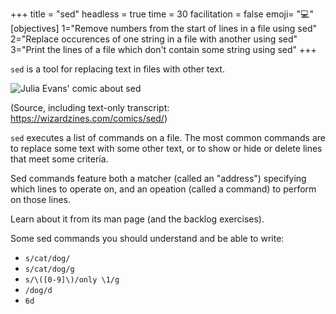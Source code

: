 +++
title = "sed"
headless = true
time = 30
facilitation = false
emoji= "💻"
[objectives]
    1="Remove numbers from the start of lines in a file using sed"
    2="Replace occurences of one string in a file with another using sed"
    3="Print the lines of a file which don't contain some string using sed"
+++

`sed` is a tool for replacing text in files with other text.

![Julia Evans' comic about sed](https://wizardzines.com/images/uploads/sed.png)

(Source, including text-only transcript: https://wizardzines.com/comics/sed/)

`sed` executes a list of commands on a file. The most common commands are to replace some text with some other text, or to show or hide or delete lines that meet some criteria.

Sed commands feature both a matcher (called an "address") specifying which lines to operate on, and an opeation (called a command) to perform on those lines.

Learn about it from its man page (and the backlog exercises).

Some sed commands you should understand and be able to write:
* `s/cat/dog/`
* `s/cat/dog/g`
* `s/\([0-9]\)/only \1/g`
* `/dog/d`
* `6d`

